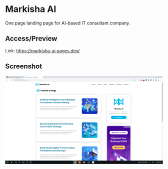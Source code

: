 # Markisha AI
One page landing page for AI-based IT consultant company.  

## Access/Preview
Link: https://markisha-ai.pages.dev/

## Screenshot
![Screenshot](https://github.com/Nooradn/markisha-ai/blob/main/screenshot.png "Screenshot")
